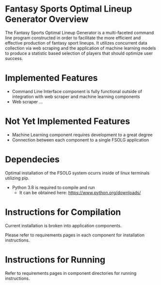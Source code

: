 # Fantasy Sports Optimal Lineup Generator Overview

The Fantasy Sports Optimal Lineup Generator is a multi-faceted command line program constructed in order to facilitate the more efficient and effective production of fantasy sport lineups. It utilizes concurrent data collection via web scraping and the application of machine learning models to produce a statistic based selection of players that should optimize user success.

# Implemented Features
 - Command Line Interface component is fully functional outside of integration with web scraper and machine learning components
 - Web scraper ...
 
# Not Yet Implemented Features
 - Machine Learning component requires development to a great degree
 - Connection between each component to a single FSOLG application

# Dependecies

Optimal installation of the FSOLG system ocurrs inside of linux terminals utilizing pip.
 - Python 3.8 is required to compile and run
    - It can be obtained here: https://www.python.org/downloads/
    

# Instructions for Compilation

Current installation is broken into application components.

Please refer to requirements pages in each component for installation instructions.

# Instructions for Running

Refer to requirements pages in component directories for running instructions.

